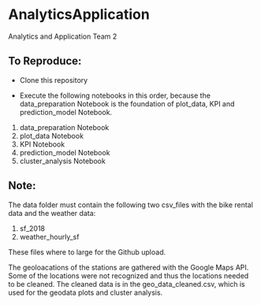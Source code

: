 # AnalyticsApplication
Analytics and Application Team 2

To Reproduce:
-------------
- Clone this repository

- Execute the following notebooks in this order, because the data_preparation Notebook is the foundation of plot_data, KPI and prediction_model Notebook.

1. data_preparation Notebook
2. plot_data Notebook
3. KPI Notebook
4. prediction_model Notebook
5. cluster_analysis Notebook

Note:
-----
The data folder must contain the following two csv_files with the bike rental data and the weather data: 
1. sf_2018
2. weather_hourly_sf

These files where to large for the Github upload.

The geoloacations of the stations are gathered with the Google Maps API. Some of the locations were not recognized and thus the locations needed to be cleaned. The cleaned data is in the geo_data_cleaned.csv, which is used for the geodata plots and cluster analysis.

